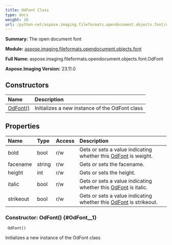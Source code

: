 ```yaml
---
title: OdFont Class
type: docs
weight: 10
url: /python-net/aspose.imaging.fileformats.opendocument.objects.font/odfont/
---
```


**Summary:** The open document font

**Module:** [aspose.imaging.fileformats.opendocument.objects.font](/imaging/python-net/aspose.imaging.fileformats.opendocument.objects.font/)

**Full Name:** aspose.imaging.fileformats.opendocument.objects.font.OdFont

**Aspose.Imaging Version:** 23.11.0

## **Constructors**
| **Name** | **Description** |
| :- | :- |
| [OdFont()](#OdFont__1) | Initializes a new instance of the OdFont class |
## **Properties**
| **Name** | **Type** | **Access** | **Description** |
| :- | :- | :- | :- |
| bold | bool | r/w | Gets or sets a value indicating whether this [OdFont](/imaging/python-net/aspose.imaging.fileformats.opendocument.objects.font/odfont/) is weight. |
| facename | string | r/w | Gets or sets the facename. |
| height | int | r/w | Gets or sets the height. |
| italic | bool | r/w | Gets or sets a value indicating whether this [OdFont](/imaging/python-net/aspose.imaging.fileformats.opendocument.objects.font/odfont/) is italic. |
| strikeout | bool | r/w | Gets or sets a value indicating whether this [OdFont](/imaging/python-net/aspose.imaging.fileformats.opendocument.objects.font/odfont/) is strikeout. |


### Constructor: OdFont() {#OdFont__1}


```
 OdFont() 
```

Initializes a new instance of the OdFont class

